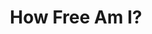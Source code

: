 ---
layout: post
type: episode
title: How Free Am I?
epnumber: 11
section: 0
description: Today we discuss the concept of freedom, including questions around self-awareness vs. being a product of my environment, autonomy vs. being parented by the state, representative vs. direct democracy, epistemic vs. ontological uncertainty, etc.
image: /images/ep11banner.jpg
audio: s1!27a4e
video: TywGSOGI318
transcript: 0
categories: [freedom, control, autonomy]
tags: []
comments: true
---